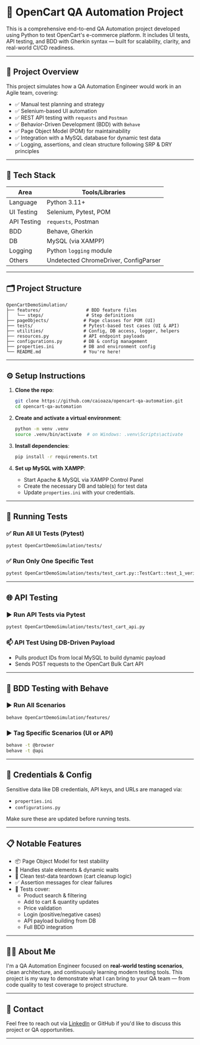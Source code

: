 # 🛒 OpenCart QA Automation Project

This is a comprehensive end-to-end QA Automation project developed using Python to test OpenCart's e-commerce platform. It includes UI tests, API testing, and BDD with Gherkin syntax — built for scalability, clarity, and real-world CI/CD readiness.

---

## 📌 Project Overview

This project simulates how a QA Automation Engineer would work in an Agile team, covering:

- ✅ Manual test planning and strategy
- ✅ Selenium-based UI automation
- ✅ REST API testing with `requests` and `Postman`
- ✅ Behavior-Driven Development (BDD) with `Behave`
- ✅ Page Object Model (POM) for maintainability
- ✅ Integration with a MySQL database for dynamic test data
- ✅ Logging, assertions, and clean structure following SRP & DRY principles

---

## 🧰 Tech Stack

| Area        | Tools/Libraries                       |
| ----------- | ------------------------------------- |
| Language    | Python 3.11+                          |
| UI Testing  | Selenium, Pytest, POM                 |
| API Testing | `requests`, Postman                   |
| BDD         | Behave, Gherkin                       |
| DB          | MySQL (via XAMPP)                     |
| Logging     | Python `logging` module               |
| Others      | Undetected ChromeDriver, ConfigParser |

---

## 🗂️ Project Structure

```
OpenCartDemoSimulation/
├── features/                 # BDD feature files
│   └── steps/                # Step definitions
├── pageObjects/             # Page classes for POM (UI)
├── tests/                   # Pytest-based test cases (UI & API)
├── utilities/               # Config, DB access, logger, helpers
├── resources.py             # API endpoint payloads
├── configurations.py        # DB & config management
├── properties.ini           # DB and environment config
└── README.md                # You're here!
```

---

## ⚙️ Setup Instructions

1. **Clone the repo**:

   ```bash
   git clone https://github.com/caioaza/opencart-qa-automation.git
   cd opencart-qa-automation
   ```

2. **Create and activate a virtual environment**:

   ```bash
   python -m venv .venv
   source .venv/bin/activate  # on Windows: .venv\Scripts\activate
   ```

3. **Install dependencies**:

   ```bash
   pip install -r requirements.txt
   ```

4. **Set up MySQL with XAMPP**:
   - Start Apache & MySQL via XAMPP Control Panel
   - Create the necessary DB and table(s) for test data
   - Update `properties.ini` with your credentials.

---

## 🧪 Running Tests

### ✅ Run All UI Tests (Pytest)

```bash
pytest OpenCartDemoSimulation/tests/
```

### ✅ Run Only One Specific Test

```bash
pytest OpenCartDemoSimulation/tests/test_cart.py::TestCart::test_1_verify_items_data
```

---

## 🌐 API Testing

### ▶️ Run API Tests via Pytest

```bash
pytest OpenCartDemoSimulation/tests/test_cart_api.py
```

### 📫 API Test Using DB-Driven Payload

- Pulls product IDs from local MySQL to build dynamic payload
- Sends POST requests to the OpenCart Bulk Cart API

---

## 🧪 BDD Testing with Behave

### ▶️ Run All Scenarios

```bash
behave OpenCartDemoSimulation/features/
```

### ▶️ Tag Specific Scenarios (UI or API)

```bash
behave -t @browser
behave -t @api
```

---

## 🔐 Credentials & Config

Sensitive data like DB credentials, API keys, and URLs are managed via:

- `properties.ini`
- `configurations.py`

Make sure these are updated before running tests.

---

## 📋 Notable Features

- 📦 Page Object Model for test stability
- 🐞 Handles stale elements & dynamic waits
- 🔁 Clean test-data teardown (cart cleanup logic)
- ✅ Assertion messages for clear failures
- 🧪 Tests cover:
  - Product search & filtering
  - Add to cart & quantity updates
  - Price validation
  - Login (positive/negative cases)
  - API payload building from DB
  - Full BDD integration

---

## 🙋‍♂️ About Me

I'm a QA Automation Engineer focused on **real-world testing scenarios**, clean architecture, and continuously learning modern testing tools. This project is my way to demonstrate what I can bring to your QA team — from code quality to test coverage to project structure.

---

## 📧 Contact

Feel free to reach out via [LinkedIn](https://www.linkedin.com/in/your-profile) or GitHub if you'd like to discuss this project or QA opportunities.

---
